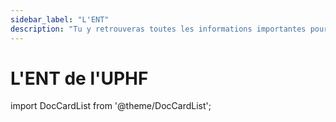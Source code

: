 ```yaml
---
sidebar_label: "L'ENT"
description: "Tu y retrouveras toutes les informations importantes pour ta scolarité: Mails, emploi du temps, Moodle, notes..."
---
```



# L'ENT de l'UPHF

import DocCardList from '@theme/DocCardList';

<DocCardList />
